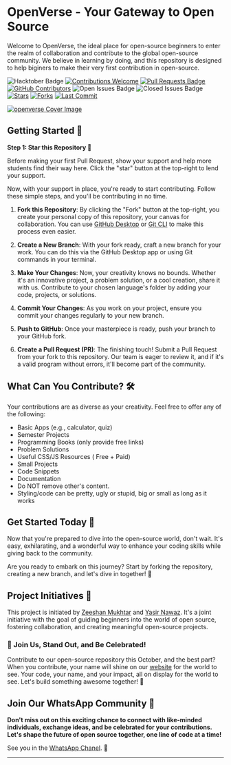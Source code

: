# OpenVerse - Your Gateway to Open Source 

Welcome to OpenVerse, the ideal place for open-source beginners to enter the realm of collaboration and contribute to the global open-source community. We believe in learning by doing, and this repository is designed to help biginers to make their very first contribution in open-source.

![Hacktober Badge](https://img.shields.io/badge/hacktoberfest-2023-blueviolet)
[![Contributions Welcome](https://img.shields.io/badge/Contributions-welcome-violet.svg?style=flat&logo=git)](https://github.com/ZeeshanMukhtar1/OpenVerse)
[![Pull Requests Badge](https://img.shields.io/github/issues-pr/ZeeshanMukhtar1/OpenVerse)](https://github.com/ZeeshanMukhtar1/OpenVerse/pulls)
[![GitHub Contributors](https://img.shields.io/github/contributors/ZeeshanMukhtar1/OpenVerse?color=2b9348)](https://github.com/ZeeshanMukhtar1/OpenVerse/graphs/contributors)
![Open Issues Badge](https://img.shields.io/github/issues/ZeeshanMukhtar1/OpenVerse?label=Open%20Issues&color=brightgreen)
![Closed Issues Badge](https://img.shields.io/github/issues-closed/ZeeshanMukhtar1/OpenVerse?label=Closed%20Issues&color=red)
[![Stars](https://img.shields.io/github/stars/ZeeshanMukhtar1/OpenVerse?style=social)](https://github.com/ZeeshanMukhtar1/OpenVerse/stargazers)
[![Forks](https://img.shields.io/github/forks/ZeeshanMukhtar1/OpenVerse?style=social)](https://github.com/ZeeshanMukhtar1/OpenVerse/network/members)
[![Last Commit](https://img.shields.io/github/last-commit/ZeeshanMukhtar1/OpenVerse)](https://github.com/ZeeshanMukhtar1/OpenVerse/commits/main)

[![openverse Cover Image](https://imageupload.io/ib/YqcolDpROBE04Xj_1698336537.png)](https://imageupload.io/y9IFyy8Q6sQIEaI)

## Getting Started 🚀

**Step 1: Star this Repository 🌟**

Before making your first Pull Request, show your support and help more students find their way here. Click the "star" button at the top-right to lend your support.

Now, with your support in place, you're ready to start contributing. Follow these simple steps, and you'll be contributing in no time.

1. **Fork this Repository**: By clicking the "Fork" button at the top-right, you create your personal copy of this repository, your canvas for collaboration. You can use [GitHub Desktop](https://desktop.github.com/) or [Git CLI](https://git-scm.com/downloads) to make this process even easier.

2. **Create a New Branch**: With your fork ready, craft a new branch for your work. You can do this via the GitHub Desktop app or using Git commands in your terminal.

3. **Make Your Changes**: Now, your creativity knows no bounds. Whether it's an innovative project, a problem solution, or a cool creation, share it with us. Contribute to your chosen language's folder by adding your code, projects, or solutions.

4. **Commit Your Changes**: As you work on your project, ensure you commit your changes regularly to your new branch.

5. **Push to GitHub**: Once your masterpiece is ready, push your branch to your GitHub fork.

6. **Create a Pull Request (PR)**: The finishing touch! Submit a Pull Request from your fork to this repository. Our team is eager to review it, and if it's a valid program without errors, it'll become part of the community.

## What Can You Contribute? 🛠️

Your contributions are as diverse as your creativity. Feel free to offer any of the following:

- Basic Apps (e.g., calculator, quiz)
- Semester Projects
- Programming Books (only provide free links)
- Problem Solutions
- Useful CSS/JS Resources ( Free + Paid)
- Small Projects
- Code Snippets
- Documentation
- Do NOT remove other's content.
- Styling/code can be pretty, ugly or stupid, big or small as long as it works

## Get Started Today 🌟

Now that you're prepared to dive into the open-source world, don't wait. It's easy, exhilarating, and a wonderful way to enhance your coding skills while giving back to the community.

Are you ready to embark on this journey? Start by forking the repository, creating a new branch, and let's dive in together! 🚀

## Project Initiatives 🚧

This project is initiated by [Zeeshan Mukhtar](https://zeeshan-resume.netlify.app/) and [Yasir Nawaz](https://yasir2002.github.io/). It's a joint initiative with the goal of guiding beginners into the world of open source, fostering collaboration, and creating meaningful open-source projects.

### 🚀 Join Us, Stand Out, and Be Celebrated!

Contribute to our open-source repository this October, and the best part? When you contribute, your name will shine on our [website](https://open-verse.netlify.app/) for the world to see. Your code, your name, and your impact, all on display for the world to see. Let's build something awesome together! 💪
 
## Join Our WhatsApp Community 🚀

**Don't miss out on this exciting chance to connect with like-minded individuals, exchange ideas, and be celebrated for your contributions. Let's shape the future of open source together, one line of code at a time!**

See you in the [WhatsApp Chanel](https://chat.whatsapp.com/JGsCMs4oJrE3uSBAUljiWr). 🎉

---

